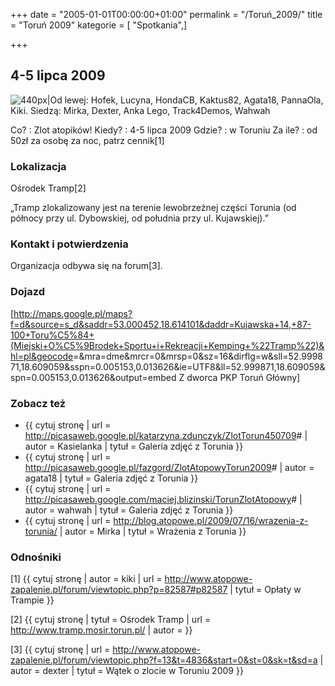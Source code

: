 +++
date = "2005-01-01T00:00:00+01:00"
permalink = "/Toruń_2009/"
title = "Toruń 2009"
kategorie = [ "Spotkania",]

+++

4-5 lipca 2009
--------------

![](/images/Torun-2009-grupa.jpg "440px|Od lewej: Hofek, Lucyna, HondaCB, Kaktus82, Agata18, PannaOla, Kiki. Siedzą: Mirka, Dexter, Anka Lego, Track4Demos, Wahwah")

Co? : Zlot atopików!
Kiedy? : 4-5 lipca 2009
Gdzie? : w Toruniu
Za ile? : od 50zł za osobę za noc, patrz cennik[1]

### Lokalizacja

Ośrodek Tramp[2]


„Tramp zlokalizowany jest na terenie lewobrzeżnej części Torunia (od północy przy ul. Dybowskiej, od południa przy ul. Kujawskiej).”

### Kontakt i potwierdzenia

Organizacja odbywa się na forum[3].

### Dojazd

[<http://maps.google.pl/maps?f=d&source=s_d&saddr=53.000452,18.614101&daddr=Kujawska+14,+87-100+Toru%C5%84+(Miejski+O%C5%9Brodek+Sportu+i+Rekreacji+Kemping+%22Tramp%22)&hl=pl&geocode>=&mra=dme&mrcr=0&mrsp=0&sz=16&dirflg=w&sll=52.999871,18.609059&sspn=0.005153,0.013626&ie=UTF8&ll=52.999871,18.609059&spn=0.005153,0.013626&output=embed Z dworca PKP Toruń Główny]

### Zobacz też

-   {{ cytuj stronę | url = <http://picasaweb.google.pl/katarzyna.zdunczyk/ZlotTorun450709>\# | autor = Kasielanka | tytuł = Galeria zdjęć z Torunia }}
-   {{ cytuj stronę | url = <http://picasaweb.google.pl/fazgord/ZlotAtopowyTorun2009>\# | autor = agata18 | tytuł = Galeria zdjęć z Torunia }}
-   {{ cytuj stronę | url = <http://picasaweb.google.com/maciej.blizinski/TorunZlotAtopowy>\# | autor = wahwah | tytuł = Galeria zdjęć z Torunia }}
-   {{ cytuj stronę | url = <http://blog.atopowe.pl/2009/07/16/wrazenia-z-torunia/> | autor = Mirka | tytuł = Wrażenia z Torunia }}

### Odnośniki

<references/>


[1] {{ cytuj stronę | autor = kiki | url = <http://www.atopowe-zapalenie.pl/forum/viewtopic.php?p=82587#p82587> | tytuł = Opłaty w Trampie }}

[2] {{ cytuj stronę | tytuł = Ośrodek Tramp | url = <http://www.tramp.mosir.torun.pl/> | autor = }}

[3] {{ cytuj stronę | url = <http://www.atopowe-zapalenie.pl/forum/viewtopic.php?f=13&t=4836&start=0&st=0&sk=t&sd=a> | autor = dexter | tytuł = Wątek o zlocie w Toruniu 2009 }}
